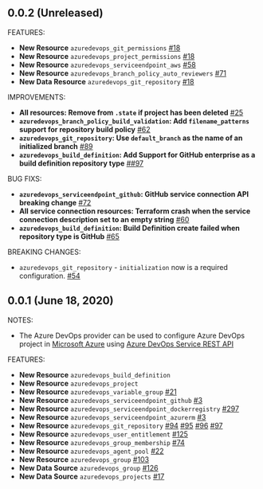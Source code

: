 ## 0.0.2 (Unreleased)

FEATURES:
* **New Resource**  `azuredevops_git_permissions` [#18](https://github.com/terraform-providers/terraform-provider-azuredevops/pull/18)
* **New Resource**  `azuredevops_project_permissions` [#18](https://github.com/terraform-providers/terraform-provider-azuredevops/issues/18)
* **New Resource**  `azuredevops_serviceendpoint_aws` [#58](https://github.com/terraform-providers/terraform-provider-azuredevops/issues/58)
* **New Resource** `azuredevops_branch_policy_auto_reviewers` [#71](https://github.com/terraform-providers/terraform-provider-azuredevops/pull/71)
* **New Data Resource**  `azuredevops_git_repository` [#18](https://github.com/terraform-providers/terraform-provider-azuredevops/issues/18)

IMPROVEMENTS:
* **All resources: Remove from `.state` if project has been deleted** [#25](https://github.com/terraform-providers/terraform-provider-azuredevops/issues/25)
* **`azuredevops_branch_policy_build_validation`: Add `filename_patterns` support for repository build policy** [#62](https://github.com/terraform-providers/terraform-provider-azuredevops/issues/62)
* **`azuredevops_git_repository`: Use `default_branch` as the name of an initialized branch** [#89](https://github.com/terraform-providers/terraform-provider-azuredevops/pull/89)
* **`azuredevops_build_definition`: Add Support for GitHub enterprise as a build definition repository type** [##97](https://github.com/terraform-providers/terraform-provider-azuredevops/pull/97)

BUG FIXS:
* **`azuredevops_serviceendpoint_github`: GitHub service connection API breaking change** [#72](https://github.com/terraform-providers/terraform-provider-azuredevops/issues/72)
* **All service connection resources: Terraform crash when the service connection description set to an empty string** [#60](https://github.com/terraform-providers/terraform-provider-azuredevops/pull/60)
* **`azuredevops_build_definition`: Build Definition create failed when repository type is GitHub** [#65](https://github.com/terraform-providers/terraform-provider-azuredevops/issues/65)

BREAKING CHANGES:
* `azuredevops_git_repository` - `initialization` now is a required configuration.  [#54](https://github.com/terraform-providers/terraform-provider-azuredevops/issues/54)

## 0.0.1 (June 18, 2020)

NOTES:
* The Azure DevOps provider can be used to configure Azure DevOps project in [Microsoft Azure](https://azure.microsoft.com/en-us/) using [Azure DevOps Service REST API](https://docs.microsoft.com/en-us/rest/api/azure/devops/?view=azure-devops-rest-5.1)
    
FEATURES:
* **New Resource** `azuredevops_build_definition`                               
* **New Resource** `azuredevops_project`                                                 
* **New Resource** `azuredevops_variable_group` [#21](https://github.com/microsoft/terraform-provider-azuredevops/issues/21)
* **New Resource** `azuredevops_serviceendpoint_github` [#3](https://github.com/microsoft/terraform-provider-azuredevops/issues/3)
* **New Resource** `azuredevops_serviceendpoint_dockerregistry` [#297](https://github.com/microsoft/terraform-provider-azuredevops/issues/3)
* **New Resource** `azuredevops_serviceendpoint_azurerm` [#3](https://github.com/microsoft/terraform-provider-azuredevops/issues/3)
* **New Resource** `azuredevops_git_repository` [#94](https://github.com/microsoft/terraform-provider-azuredevops/issues/94) [#95](https://github.com/microsoft/terraform-provider-azuredevops/issues/95) [#96](https://github.com/microsoft/terraform-provider-azuredevops/issues/96) [#97](https://github.com/microsoft/terraform-provider-azuredevops/issues/97)
* **New Resource** `azuredevops_user_entitlement` [#125](https://github.com/microsoft/terraform-provider-azuredevops/issues/125)
* **New Resource** `azuredevops_group_membership` [#74](https://github.com/microsoft/terraform-provider-azuredevops/issues/74)
* **New Resource** `azuredevops_agent_pool` [#22](https://github.com/microsoft/terraform-provider-azuredevops/issues/22)
* **New Resource** `azuredevops_group` [#103](https://github.com/microsoft/terraform-provider-azuredevops/issues/103)
* **New Data Source** `azuredevops_group` [#126](https://github.com/microsoft/terraform-provider-azuredevops/issues/126)
* **New Data Source** `azuredevops_projects` [#17](https://github.com/microsoft/terraform-provider-azuredevops/issues/17)
